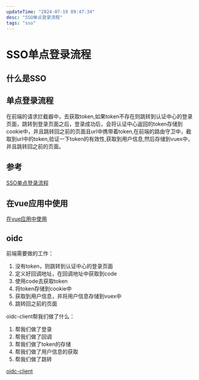 ```yaml
---
updateTime: "2024-07-19 09:47:34"
desc: "SSO单点登录流程"
tags: "sso"
---
```


# SSO单点登录流程

## 什么是SSO


## 单点登录流程

在前端的请求拦截器中，去获取token,如果token不存在则跳转到认证中心的登录页面，跳转到登录页面之后，登录成功后，会将认证中心返回的token存储到cookie中，并且跳转回之前的页面且url中携带着token,在前端的路由守卫中，截取到url中的token,验证一下token的有效性,获取到用户信息,然后存储到vuex中，并且跳转回之前的页面。

## 参考

[SSO单点登录流程](https://blog.csdn.net/qq_35159705/article/details/142097206)

## 在vue应用中使用

[在vue应用中使用](https://www.cnblogs.com/jevonsflash/p/17534501.html)

## oidc

前端需要做的工作：

1. 没有token，则跳转到认证中心的登录页面
2. 定义好回调地址，在回调地址中获取到code
3. 使用code去获取token
4. 将token存储到cookie中
5. 获取到用户信息，并将用户信息存储到vuex中
6. 跳转回之前的页面

oidc-client帮我们做了什么：

1. 帮我们做了登录
2. 帮我们做了回调
3. 帮我们做了token的存储
4. 帮我们做了用户信息的获取
5. 帮我们做了跳转

[oidc-client](https://juejin.cn/post/7311618702592213018?searchId=20250216170248DF7A924B1829353B8F05)
